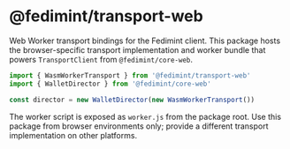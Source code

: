 # @fedimint/transport-web

Web Worker transport bindings for the Fedimint client. This package hosts the browser-specific transport implementation and worker bundle that powers `TransportClient` from `@fedimint/core-web`.

```ts
import { WasmWorkerTransport } from '@fedimint/transport-web'
import { WalletDirector } from '@fedimint/core-web'

const director = new WalletDirector(new WasmWorkerTransport())
```

The worker script is exposed as `worker.js` from the package root. Use this package from browser environments only; provide a different transport implementation on other platforms.
